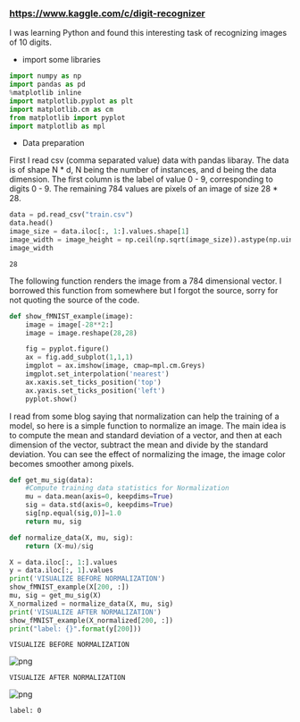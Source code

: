 ### https://www.kaggle.com/c/digit-recognizer

I was learning Python and found this interesting task of recognizing images of 10 digits. 

- import some libraries


```python
import numpy as np
import pandas as pd
%matplotlib inline
import matplotlib.pyplot as plt
import matplotlib.cm as cm
from matplotlib import pyplot
import matplotlib as mpl
```

- Data preparation

First I read csv (comma separated value) data with pandas libaray. The data is of shape N * d, N being the number of instances, and d being the data dimension. The first column is the label of value 0 - 9, corresponding to digits 0 - 9. The remaining 784 values are pixels of an image of size 28 * 28. 


```python
data = pd.read_csv("train.csv")
data.head()
image_size = data.iloc[:, 1:].values.shape[1]
image_width = image_height = np.ceil(np.sqrt(image_size)).astype(np.uint8)
image_width
```




    28



The following function renders the image from a 784 dimensional vector. I borrowed this function from somewhere but I forgot the source, sorry for not quoting the source of the code. 


```python
def show_fMNIST_example(image):
    image = image[-28**2:]
    image = image.reshape(28,28)

    fig = pyplot.figure()
    ax = fig.add_subplot(1,1,1)
    imgplot = ax.imshow(image, cmap=mpl.cm.Greys)
    imgplot.set_interpolation('nearest')
    ax.xaxis.set_ticks_position('top')
    ax.yaxis.set_ticks_position('left')
    pyplot.show()
```

I read from some blog saying that normalization can help the training of a model, so here is a simple function to normalize an image. The main idea is to compute the mean and standard deviation of a vector, and then at each dimension of the vector, subtract the mean and divide by the standard deviation. You can see the effect of normalizing the image, the image color becomes smoother among pixels. 


```python
def get_mu_sig(data):
    #Compute training data statistics for Normalization
    mu = data.mean(axis=0, keepdims=True)
    sig = data.std(axis=0, keepdims=True)
    sig[np.equal(sig,0)]=1.0
    return mu, sig

def normalize_data(X, mu, sig):
    return (X-mu)/sig

X = data.iloc[:, 1:].values
y = data.iloc[:, 1].values
print('VISUALIZE BEFORE NORMALIZATION')
show_fMNIST_example(X[200, :])
mu, sig = get_mu_sig(X)
X_normalized = normalize_data(X, mu, sig)
print('VISUALIZE AFTER NORMALIZATION')
show_fMNIST_example(X_normalized[200, :])
print("label: {}".format(y[200]))
```

    VISUALIZE BEFORE NORMALIZATION



![png](https://raw.githubusercontent.com/yijingxiao/MNIST-and-Fashion-MNIST/master/1-Intro-to-MNIST-digit-recognition/MNIST-explore_9_1.png)


    VISUALIZE AFTER NORMALIZATION



![png](https://raw.githubusercontent.com/yijingxiao/MNIST-and-Fashion-MNIST/master/1-Intro-to-MNIST-digit-recognition/MNIST-explore_9_3.png)


    label: 0

